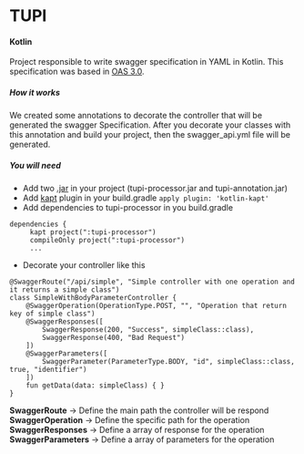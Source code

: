 # TUPI

#### Kotlin

Project responsible to write swagger specification in YAML in Kotlin. This specification was based in [OAS 3.0](https://github.com/OAI/OpenAPI-Specification/blob/master/versions/3.0.0.md).

##### How it works

We created some annotations to decorate the controller that will be generated the swagger Specification.
After you decorate your classes with this annotation and build your project, then the swagger_api.yml file will be generated.


##### You will need

- Add two [.jar](https://github.com/gibran/tupi/blob/master/libs/) in your project (tupi-processor.jar and tupi-annotation.jar)
- Add [kapt](https://kotlinlang.org/docs/reference/kapt.html) plugin in your build.gradle `apply plugin: 'kotlin-kapt'`
- Add dependencies to tupi-processor in you build.gradle
```
dependencies {
     kapt project(":tupi-processor")
     compileOnly project(":tupi-processor")
     ...
``` 
- Decorate your controller like this
```
@SwaggerRoute("/api/simple", "Simple controller with one operation and it returns a simple class")
class SimpleWithBodyParameterController {
    @SwaggerOperation(OperationType.POST, "", "Operation that return key of simple class")
    @SwaggerResponses([
        SwaggerResponse(200, "Success", simpleClass::class),
        SwaggerResponse(400, "Bad Request")
    ])
    @SwaggerParameters([
        SwaggerParameter(ParameterType.BODY, "id", simpleClass::class, true, "identifier")
    ])
    fun getData(data: simpleClass) { }
}
```

**SwaggerRoute** -> Define the main path the controller will be respond \
**SwaggerOperation** -> Define the specific path for the operation \
**SwaggerResponses** -> Define a array of response for the operation \
**SwaggerParameters** -> Define a array of parameters for the operation 